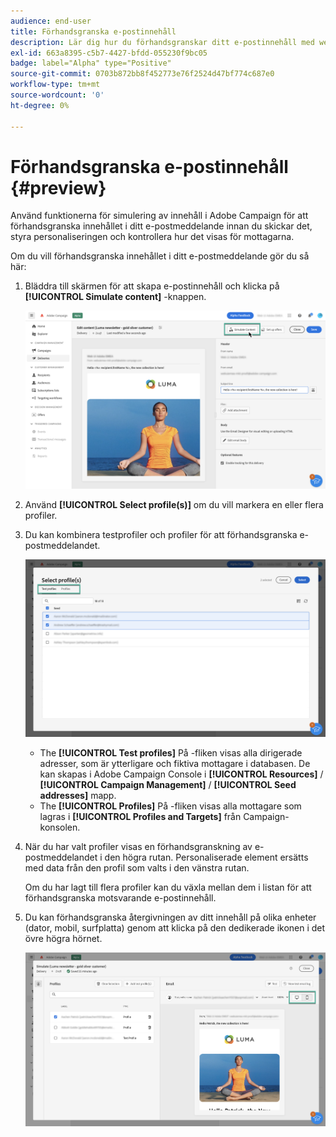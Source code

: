 ```yaml
---
audience: end-user
title: Förhandsgranska e-postinnehåll
description: Lär dig hur du förhandsgranskar ditt e-postinnehåll med webbgränssnittet för Campaign
exl-id: 663a8395-c5b7-4427-bfdd-055230f9bc05
badge: label="Alpha" type="Positive"
source-git-commit: 0703b872bb8f452773e76f2524d47bf774c687e0
workflow-type: tm+mt
source-wordcount: '0'
ht-degree: 0%

---
```



# Förhandsgranska e-postinnehåll {#preview}


Använd funktionerna för simulering av innehåll i Adobe Campaign för att förhandsgranska innehållet i ditt e-postmeddelande innan du skickar det, styra personaliseringen och kontrollera hur det visas för mottagarna.

Om du vill förhandsgranska innehållet i ditt e-postmeddelande gör du så här:

1. Bläddra till skärmen för att skapa e-postinnehåll och klicka på **[!UICONTROL Simulate content]** -knappen.

   ![](assets/simulate.png)

1. Använd **[!UICONTROL Select profile(s)]** om du vill markera en eller flera profiler.
1. Du kan kombinera testprofiler och profiler för att förhandsgranska e-postmeddelandet.

   ![](assets/preview-profile.png)

   * The **[!UICONTROL Test profiles]** På -fliken visas alla dirigerade adresser, som är ytterligare och fiktiva mottagare i databasen. De kan skapas i Adobe Campaign Console i **[!UICONTROL Resources]** / **[!UICONTROL Campaign Management]** / **[!UICONTROL Seed addresses]** mapp.
   * The **[!UICONTROL Profiles]** På -fliken visas alla mottagare som lagras i **[!UICONTROL Profiles and Targets]** från Campaign-konsolen.

1. När du har valt profiler visas en förhandsgranskning av e-postmeddelandet i den högra rutan. Personaliserade element ersätts med data från den profil som valts i den vänstra rutan.

   Om du har lagt till flera profiler kan du växla mellan dem i listan för att förhandsgranska motsvarande e-postinnehåll.

1. Du kan förhandsgranska återgivningen av ditt innehåll på olika enheter (dator, mobil, surfplatta) genom att klicka på den dedikerade ikonen i det övre högra hörnet.

   ![](assets/preview.png)


